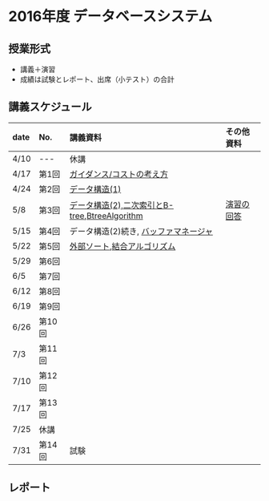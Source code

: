 2016年度 データベースシステム
====

## 授業形式
* 講義＋演習
* 成績は試験とレポート、出席（小テスト）の合計

## 講義スケジュール

| date  | No. | 講義資料 |その他資料|
|:------|:----|:--------|:--------|
| 4/10  | --- |休講| | 
| 4/17 | 第1回 | [ガイダンス/コストの考え方](pdf/guidance_cost.pdf)| |
| 4/24 | 第2回 | [データ構造(1)](pdf/data_structure_1.pdf)| |
| 5/8  | 第3回 | [データ構造(2),二次索引とB-tree](pdf/data_structure_2.pdf),[BtreeAlgorithm](pdf/BtreeAlgorithm.pdf)|[演習の回答](pdf/btree_answer.pdf)| |
| 5/15 | 第4回 | データ構造(2)続き, [バッファマネージャ](pdf/buffer_manager.pdf) | |
| 5/22 | 第5回 | [外部ソート](pdf/external_sort.pdf),[結合アルゴリズム](pdf/join_algorithms.pdf)| |
| 5/29 | 第6回 | | |
| 6/5  | 第7回 | | |
| 6/12 | 第8回 | | |
| 6/19 | 第9回 | | |
| 6/26 | 第10回 | | |
| 7/3  | 第11回 | | |
| 7/10 | 第12回 | | |
| 7/17 | 第13回 | | |
| 7/25 | 休講 | | |
| 7/31 | 第14回 | 試験| |

## レポート
